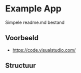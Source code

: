 # Example App

Simpele readme.md bestand

## Voorbeeld

- https://code.visualstudio.com/
  

## Structuur